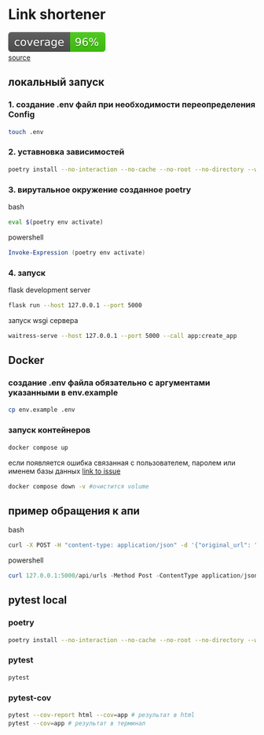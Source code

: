 # Link shortener
![Coverage](https://raw.githubusercontent.com/FruKun/link-shortener/master/coverage.svg)  
[source](https://github.com/avito-tech/auto-backend-trainee-assignment) 
## локальный запуск
### 1. создание .env файл при необходимости переопределения Config
```bash
touch .env
```
### 2. уставновка зависимостей
```bash
poetry install --no-interaction --no-cache --no-root --no-directory --without dev, postgres
```
### 3. вирутальное окружение созданное poetry
bash
```bash
eval $(poetry env activate)
```
powershell
```powershell
Invoke-Expression (poetry env activate)
```
### 4. запуск 
flask development server 
```bash
flask run --host 127.0.0.1 --port 5000
```
запуск wsgi сервера
```bash
waitress-serve --host 127.0.0.1 --port 5000 --call app:create_app
``` 
## Docker
### создание .env файла обязательно с аргументами указанными в env.example
```bash
cp env.example .env
```
### запуск контейнеров
```bash
docker compose up
```
если появляется ошибка связанная с пользователем, паролем или именем базы данных [link to issue](https://github.com/docker-library/postgres/issues/203#issuecomment-255200501)
```bash
docker compose down -v #очистится volume
```
## пример обращения к апи
bash
```bash
curl -X POST -H "content-type: application/json" -d '{"original_url": "https://google.com", "short_url":"aboba"}' 127.0.0.1:5000/api/urls
```
powershell
```powershell
curl 127.0.0.1:5000/api/urls -Method Post -ContentType application/json -Body '{"original_url": "https://google.com", "short_url":"aboba"}'
```
## pytest local
### poetry
```bash
poetry install --no-interaction --no-cache --no-root --no-directory --with dev --without postgres
```
### pytest
```bash
pytest
```
### pytest-cov
```bash
pytest --cov-report html --cov=app # результат в html
pytest --cov=app # результат в терминал
```
